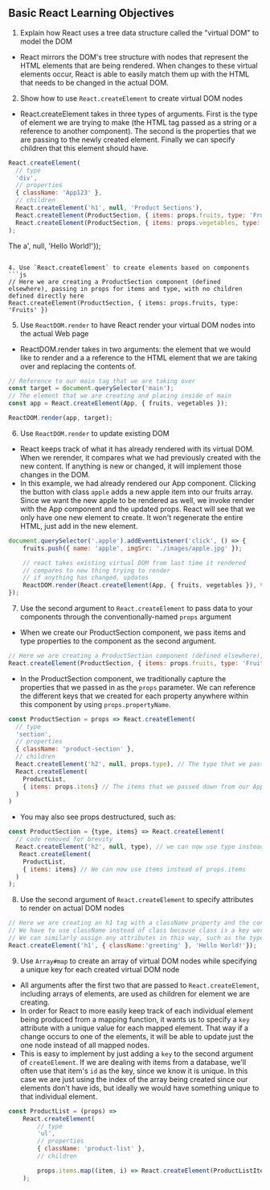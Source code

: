 ## Basic React Learning Objectives

1. Explain how React uses a tree data structure called the "virtual DOM" to model the DOM
- React mirrors the DOM's tree structure with nodes that represent the HTML elements that are being rendered. When changes to these virtual elements occur, React is able to easily match them up with the HTML that needs to be changed in the actual DOM.

2. Show how to use `React.createElement` to create virtual DOM nodes
- React.createElement takes in three types of arguments. First is the type of element we are trying to make (the HTML tag passed as a string or a reference to another component). The second is the properties that we are passing to the newly created element. Finally we can specify children that this element should have.
```js
React.createElement(
  // type
  'div',
  // properties
  { className: 'App123' },
  // children
  React.createElement('h1', null, 'Product Sections'),
  React.createElement(ProductSection, { items: props.fruits, type: 'Fruits' }),
  React.createElement(ProductSection, { items: props.vegetables, type: 'Vegetables' })
);
```
The a', null, 'Hello World!'});
```

4. Use `React.createElement` to create elements based on components
```js
// Here we are creating a ProductSection component (defined elsewhere), passing in props for items and type, with no children defined directly here
React.createElement(ProductSection, { items: props.fruits, type: 'Fruits' })
```

5. Use `ReactDOM.render` to have React render your virtual DOM nodes into the actual Web page
- ReactDOM.render takes in two arguments: the element that we would like to render and a a reference to the HTML element that we are taking over and replacing the contents of.
```js
// Reference to our main tag that we are taking over
const target = document.querySelector('main');
// The element that we are creating and placing inside of main
const app = React.createElement(App, { fruits, vegetables });

ReactDOM.render(app, target);
```

6. Use `ReactDOM.render` to update existing DOM
- React keeps track of what it has already rendered with its virtual DOM. When we rerender, it compares what we had previously created with the new content. If anything is new or changed, it will implement those changes in the DOM.
- In this example, we had already rendered our App component. Clicking the button with class `apple` adds a new apple item into our fruits array. Since we want the new apple to be rendered as well, we invoke render with the App component and the updated props. React will see that we only have one new element to create. It won't regenerate the entire HTML, just add in the new element.
```js
document.querySelector('.apple').addEventListener('click', () => {
	fruits.push({ name: 'apple', imgSrc: './images/apple.jpg' });

	// react takes existing virtual DOM from last time it rendered
	// compares to new thing trying to render
	// if anything has changed, updates
	ReactDOM.render(React.createElement(App, { fruits, vegetables }), target);
});
```

7. Use the second argument to `React.createElement` to pass data to your components through the conventionally-named `props` argument
- When we create our ProductSection component, we pass items and type properties to the component as the second argument.
```js
// Here we are creating a ProductSection component (defined elsewhere), passing in props for items and type, with no children defined directly here
React.createElement(ProductSection, { items: props.fruits, type: 'Fruits' })
```
- In the ProductSection component, we traditionally capture the properties that we passed in as the `props` parameter. We can reference the different keys that we created for each property anywhere within this component by using `props.propertyName`. 
```js
const ProductSection = props => React.createElement(
  // type
  'section',
  // properties
  { className: 'product-section' },
  // children 
  React.createElement('h2', null, props.type), // The type that we passed down from our App component
  React.createElement(
    ProductList,
    { items: props.items} // The items that we passed down from our App component
  )
)
```
- You may also see props destructured, such as: 
```js
const ProductSection = {type, items} => React.createElement(
  // code removed for brevity
  React.createElement('h2', null, type), // we can now use type instead of props.type
   React.createElement(
    ProductList,
    { items: items} // We can now use items instead of props.items
  )
);
```

8. Use the second argument of `React.createElement` to specify attributes to render on actual DOM nodes
```js
// Here we are creating an h1 tag with a className property and the content of 'Hello World!'
// We have to use className instead of class because class is a key word in JavaScript, so React maps the className key to the class property for us.
// We can similarly assign any attributes in this way, such as the type of inputs
React.createElement('h1', { className:'greeting' }, 'Hello World!'});
```

9. Use `Array#map` to create an array of virtual DOM nodes while specifying a unique key for each created virtual DOM node
- All arguments after the first two that are passed to `React.createElement`, including arrays of elements, are used as children for element we are creating.
- In order for React to more easily keep track of each individual element being produced from a mapping function, it wants us to specify a `key` attribute with a unique value for each mapped element. That way if a change occurs to one of the elements, it will be able to update just the one node instead of all mapped nodes.
- This is easy to implement by just adding a `key` to the second argument of `createElement`. If we are dealing with items from a database, we'll often use that item's `id` as the key, since we know it is unique. In this case we are just using the index of the array being created since our elements don't have ids, but ideally we would have something unique to that individual element.
```js
const ProductList = (props) =>
	React.createElement(
		// type
		'ul',
		// properties
		{ className: 'product-list' },
		// children

		props.items.map((item, i) => React.createElement(ProductListItem, { item, key: i }))
	);
```
